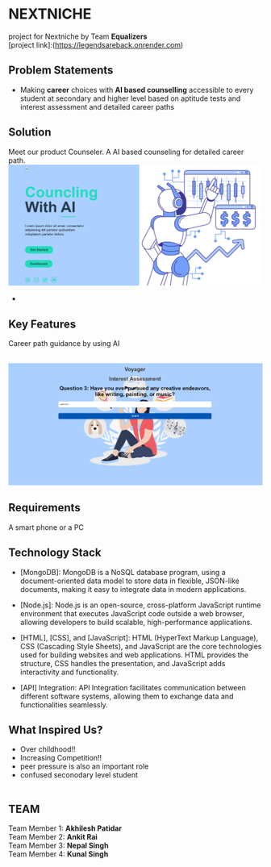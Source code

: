 # NEXTNICHE

project for Nextniche by Team **Equalizers**
<br>
[project link]:(https://legendsareback.onrender.com)

## Problem Statements

- Making **career** choices with **AI based counselling** accessible to every student at
  secondary and higher level based on aptitude tests and interest assessment and
  detailed career paths

## Solution

Meet our product Counseler. A AI based counseling for detailed career path.
<img  src="./public/Screenshot_20240312_075325.png"/>
<!-- ![Banner](https://github.com/Dbuz/blob/master/public/Screenshot_20240312_075325.png) -->

-

## Key Features

Career path guidance by using AI</br>

</br>

<img  src="./public/Screenshot_20240312_075905.png"/>
<!-- ![gif](https://github.com/itexpert2572000/Dbuz/blob/master/Images/Bus%20GIF-downsized_large.gif) -->

## Requirements

A smart phone or a PC

## Technology Stack

- [MongoDB]: MongoDB is a NoSQL database program, using a document-oriented data model to store data in flexible, JSON-like documents, making it easy to integrate data in modern applications.

- [Node.js]: Node.js is an open-source, cross-platform JavaScript runtime environment that executes JavaScript code outside a web browser, allowing developers to build scalable, high-performance applications.

- [HTML], [CSS], and [JavaScript]: HTML (HyperText Markup Language), CSS (Cascading Style Sheets), and JavaScript are the core technologies used for building websites and web applications. HTML provides the structure, CSS handles the presentation, and JavaScript adds interactivity and functionality.

- [API] Integration: API Integration facilitates communication between different software systems, allowing them to exchange data and functionalities seamlessly.

## What Inspired Us?

- Over childhood!!
- Increasing Competition!!
- peer pressure is also an important role 
- confused seconodary level student </br>
  </br>


## TEAM
Team Member 1: **Akhilesh Patidar**
<br/>
Team Member 2: **Ankit Rai** 
<br>
Team Member 3: **Nepal Singh**
<br>
Team Member 4: **Kunal Singh** 
